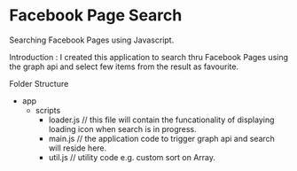 # Facebook Page Search
Searching Facebook Pages using Javascript.

Introduction :
I created this application to search thru Facebook Pages using the graph api and select few items from the result as favourite.

Folder Structure
- app
  - scripts
    - loader.js // this file will contain the funcationality of displaying loading icon when search is in progress.
    - main.js   // the application code to trigger graph api and search will reside here.
    - util.js   // utility code e.g. custom sort on Array.

